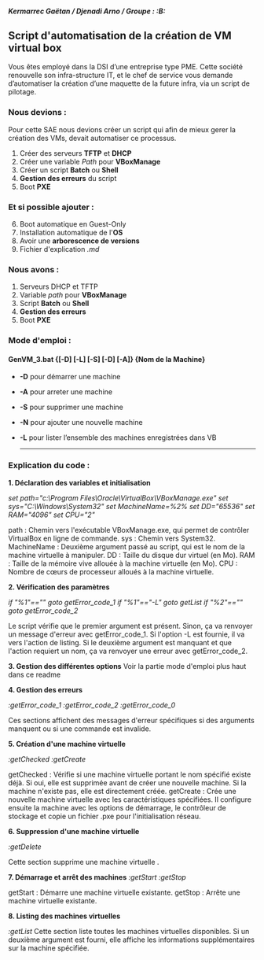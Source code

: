 
##### Kermarrec Gaëtan / Djenadi Arno / Groupe : :B:
## Script d'automatisation de la création de VM virtual box
Vous êtes employé dans la DSI d’une entreprise type PME. Cette société renouvelle son infra-structure IT, et le chef de service vous demande d’automatiser la création d’une maquette de la future infra, via un script de pilotage.

### Nous devions :
Pour cette SAE nous devions créer un script qui afin de mieux gerer la création des VMs, devait automatiser ce processus.
1. Créer des serveurs **TFTP** et **DHCP**
2. Créer une variable *Path* pour **VBoxManage**
3. Créer un script **Batch** ou **Shell**
4. **Gestion des erreurs** du script
5. Boot **PXE**

### Et si possible ajouter :
6. Boot automatique en Guest-Only
7. Installation automatique de l'**OS**
8. Avoir une **arborescence de versions**
9. Fichier d'explication *.md*

### Nous avons : 
1. Serveurs DHCP et TFTP
2. Variable *path* pour **VBoxManage**
3. Script **Batch** ou **Shell**
4. **Gestion des erreurs**
5. Boot **PXE**

### Mode d'emploi : 
#### GenVM_3.bat {[-D] [-L] [-S] [-D] [-A]} {Nom de la Machine}
* **-D** pour démarrer une machine
* **-A** pour arreter une machine
* **-S** pour supprimer une machine
* **-N** pour ajouter une nouvelle machine
* **-L** pour lister l’ensemble des machines enregistrées dans VB

  -----------------------------------------------------------------------------------------------------------------------
### Explication du code : 
**1. Déclaration des variables et initialisation**

*set path="c:\Program Files\Oracle\VirtualBox\VBoxManage.exe"
set sys="C:\Windows\System32"
set MachineName=%2%
set DD="65536"
set RAM="4096"
set CPU="2"*

path : Chemin vers l'exécutable VBoxManage.exe, qui permet de contrôler VirtualBox en ligne de commande.
sys : Chemin vers System32.
MachineName : Deuxième argument passé au script, qui est le nom de la machine virtuelle à manipuler.
DD : Taille du disque dur virtuel (en Mo).
RAM : Taille de la mémoire vive allouée à la machine virtuelle (en Mo).
CPU : Nombre de cœurs de processeur alloués à la machine virtuelle.

**2. Vérification des paramètres**

*if "%1"=="" goto getError_code_1
if "%1"=="-L" goto getList
if "%2"=="" goto getError_code_2*

Le script vérifie que le premier argument est présent. Sinon, ça va renvoyer un message d'erreur avec getError_code_1.
Si l'option -L est fournie, il va vers l'action de listing.
Si le deuxième argument est manquant et que l'action requiert un nom, ça va renvoyer une erreur avec getError_code_2.

**3. Gestion des différentes options**
Voir la partie mode d'emploi plus haut dans ce readme

**4. Gestion des erreurs**

*:getError_code_1
:getError_code_2
:getError_code_0*

Ces sections affichent des messages d'erreur spécifiques si des arguments manquent ou si une commande est invalide.

**5. Création d'une machine virtuelle**

*:getChecked
:getCreate*

getChecked : Vérifie si une machine virtuelle portant le nom spécifié existe déjà. Si oui, elle est supprimée avant de créer une nouvelle machine. Si la machine n'existe pas, elle est directement créée.
getCreate : Crée une nouvelle machine virtuelle avec les caractéristiques spécifiées. Il configure ensuite la machine avec les options de démarrage, le contrôleur de stockage et copie un fichier .pxe pour l'initialisation réseau.

**6. Suppression d'une machine virtuelle**

*:getDelete*

Cette section supprime une machine virtuelle .

**7. Démarrage et arrêt des machines**
*:getStart
:getStop*

getStart : Démarre une machine virtuelle existante.
getStop : Arrête une machine virtuelle existante.

**8. Listing des machines virtuelles**

*:getList*
Cette section liste toutes les machines virtuelles disponibles. Si un deuxième argument est fourni, elle affiche les informations supplémentaires sur la machine spécifiée.
